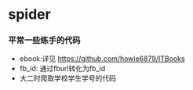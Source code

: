 # spider

### 平常一些练手的代码

- ebook:详见 https://github.com/howie6879/ITBooks
- fb_id: 通过fburl转化为fb_id
- 大二时爬取学校学生学号的代码


